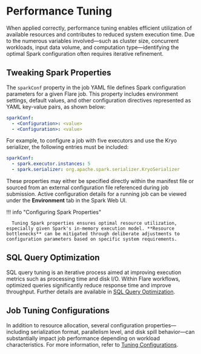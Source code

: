 # Performance Tuning

When applied correctly, performance tuning enables efficient utilization of available resources and contributes to reduced system execution time. Due to the numerous variables involved—such as cluster size, concurrent workloads, input data volume, and computation type—identifying the optimal Spark configuration often requires iterative refinement.

## Tweaking Spark Properties

The `sparkConf` property in the job YAML file defines Spark configuration parameters for a given Flare job. This property includes environment settings, default values, and other configuration directives represented as YAML key-value pairs, as shown below:

```yaml
sparkConf:
  - <Configuration>: <value>
  - <Configuration>: <value>
```

For example, to configure a job with five executors and use the Kryo serializer, the following entries must be included:

```yaml
sparkConf:
  - spark.executor.instances: 5
  - spark.serializer: org.apache.spark.serializer.KryoSerializer
```

These properties may either be specified directly within the manifest file or sourced from an external configuration file referenced during job submission. Active configuration details for a running job can be viewed under the **Environment** tab in the Spark Web UI.

!!! info "Configuring Spark Properties"

      Tuning Spark properties ensures optimal resource utilization, especially given Spark's in-memory execution model. **Resource bottlenecks** can be mitigated through deliberate adjustments to configuration parameters based on specific system requirements.

## SQL Query Optimization

SQL query tuning is an iterative process aimed at improving execution metrics such as processing time and disk I/O. Within Flare workflows, optimized queries significantly reduce response time and improve throughput. Further details are available in [SQL Query Optimization](/resources/stacks/flare/optimizations/performance_tuning/sql_query_optimization/).

## Job Tuning Configurations

In addition to resource allocation, several configuration properties—including serialization format, parallelism level, and disk spill behavior—can substantially impact job performance depending on workload characteristics. For more information, refer to [Tuning Configurations](/resources/stacks/flare/optimizations/performance_tuning/tuning_configurations/).


